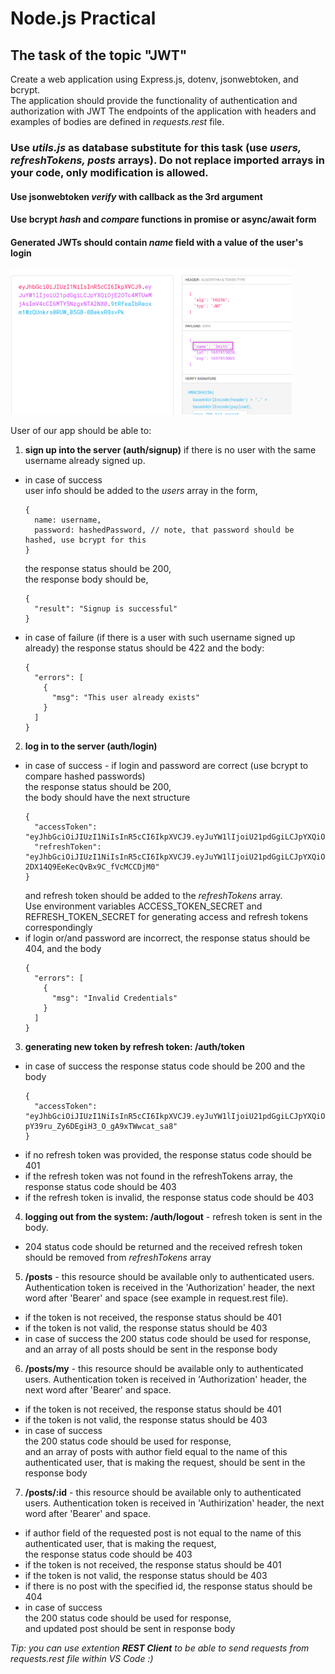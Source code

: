 # Node.js Practical

## The task of the topic "JWT"

Create a web application using Express.js, dotenv, jsonwebtoken, and bcrypt.  
The application should provide the functionality of authentication and authorization with JWT
The endpoints of the application with headers and examples of bodies are defined in *requests.rest* file. 

### Use *utils.js* as database substitute for this task (use *users, refreshTokens, posts* arrays). Do not replace imported arrays in your code, only modification is allowed.
#### Use jsonwebtoken *verify* with callback as the 3rd argument
#### Use bcrypt *hash* and *compare* functions in promise or async/await form
#### Generated JWTs should contain *name* field with a value of the user's login
<img src="./.github/jwt-evample.png" width=450 >
  
User of our app should be able to: 
1. **sign up into the server (auth/signup)** if there is no user with the same username already signed up.  
  - in case of success  
      user info should be added to the *users* array in the form, 
      ``` 
      {
        name: username,
        password: hashedPassword, // note, that password should be hashed, use bcrypt for this
      } 
      ```   
      the response status should be 200,  
      the response body should be,
      ```
      {
        "result": "Signup is successful"
      }
      ```
  - in case of failure (if there is a user with such username signed up already) the response status should be 422 and the body:  
      ```
      {
        "errors": [
          {
            "msg": "This user already exists"
          }
        ]
      }
      ```
2. **log in to the server (auth/login)**  
  - in case of success - if login and password are correct (use bcrypt to compare hashed passwords)  
  the response status should be 200,    
  the body should have the next structure
    ```
    {
      "accessToken": "eyJhbGciOiJIUzI1NiIsInR5cCI6IkpXVCJ9.eyJuYW1lIjoiU21pdGgiLCJpYXQiOjE2OTc3OTE0NDAsImV4cCI6MTY5Nzc5MTQ4NX0.NWGg2BXP4dDNqVL_kbD7z5MKcr8dT_w9GeAB5udLW3I",
      "refreshToken": "eyJhbGciOiJIUzI1NiIsInR5cCI6IkpXVCJ9.eyJuYW1lIjoiU21pdGgiLCJpYXQiOjE2OTc3OTE0NDB9.s6hMWA5zgyFhJ-2DX14Q9EeKecQvBx9C_fVcMCCDjM0"
    }  
    ```  
    and refresh token should be added to the *refreshTokens* array.  
    Use environment variables ACCESS_TOKEN_SECRET and REFRESH_TOKEN_SECRET for generating access and refresh tokens correspondingly  
  - if login or/and password are incorrect, the response status should be 404, and the body
    ```
    {
      "errors": [
        {
          "msg": "Invalid Credentials"
        }
      ]
    }  
    ```
3. **generating new token by refresh token: /auth/token**
  - in case of success the response status code should be 200 and the body  
    ```
    {
      "accessToken": "eyJhbGciOiJIUzI1NiIsInR5cCI6IkpXVCJ9.eyJuYW1lIjoiU21pdGgiLCJpYXQiOjE2OTc3OTU1NjQsImV4cCI6MTY5Nzc5NTYwOX0.4eeenKoi8-pY39ru_Zy6DEgiH3_O_gA9xTWwcat_sa8"
    }
    ```
  - if no refresh token was provided, the response status code should be 401
  - if the refresh token was not found in the refreshTokens array, the response status code should be 403
  - if the refresh token is invalid, the response status code should be 403
4. **logging out from the system: /auth/logout** - refresh token is sent in the body. 
  - 204 status code should be returned and the received refresh token should be removed from *refreshTokens* array
  
5. **/posts** - this resource should be available only to authenticated users. Authentication token is received in the 'Authorization' header, the next word after 'Bearer' and space (see example in request.rest file).
  - if the token is not received, the response status should be 401
  - if the token is not valid, the response status should be 403
  - in case of success the 200 status code should be used for response, and an array of all posts should be sent in the response body
6. **/posts/my** - this resource should be available only to authenticated users. Authentication token is received in 'Authorization' header, the next word after 'Bearer' and space.
  - if the token is not received, the response status should be 401
  - if the token is not valid, the response status should be 403
  - in case of success  
   the 200 status code should be used for response,   
   and an array of posts with author field equal to the name of this authenticated user, that is making the request, should be sent in the response body
7. **/posts/:id** - this resource should be available only to authenticated users. Authentication token is received in 'Authirization' header, the next word after 'Bearer' and space.
  - if author field of the requested post is not equal to the name of this authenticated user, that is making the request,  
  the response status code should be 403
  - if the token is not received, the response status should be 401
  - if the token is not valid, the response status should be 403
  - if there is no post with the specified id, the response status should be 404
  - in case of success  
   the 200 status code should be used for response,    
   and updated post should be sent in response body

   *Tip: you can use extention **REST Client** to be able to send requests from requests.rest file within VS Code :)*